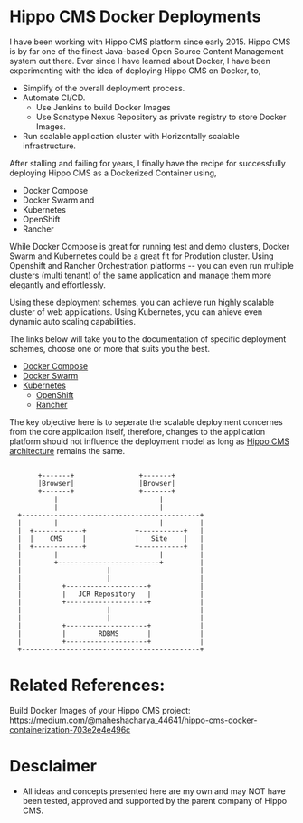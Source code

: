 Hippo CMS Docker Deployments
=============================
I have been working with Hippo CMS platform since early 2015. Hippo CMS is by far one of the finest Java-based Open Source Content Management system out there. Ever since I have learned about Docker, I have been experimenting with the idea of deploying Hippo CMS on Docker, to,
* Simplify of the overall deployment process.
* Automate CI/CD.
  * Use Jenkins to build Docker Images
  * Use Sonatype Nexus Repository as private registry to store Docker Images. 
* Run scalable application cluster with Horizontally scalable infrastructure.

After stalling and failing for years, I finally have the recipe for successfully deploying Hippo CMS as a Dockerized Container using, 
* Docker Compose
* Docker Swarm and 
* Kubernetes 
 * OpenShift 
 * Rancher 

While Docker Compose is great for running test and demo clusters, Docker Swarm and Kubernetes could be a great fit for Prodution cluster. Using Openshift and Rancher Orchestration platforms -- you can even run multiple clusters (multi tenant) of the same application and manage them more elegantly and effortlessly. 

Using these deployment schemes, you can achieve run highly scalable cluster of web applications. Using Kubernetes, you can ahieve even dynamic auto scaling capabilities. 

The links below will take you to the documentation of specific deployment schemes, choose one or more that suits you the best.

* [Docker Compose](https://github.com/maheshacharya/hippo-docker-deployments/blob/master/docker-compose/README.md)
* [Docker Swarm](https://github.com/maheshacharya/hippo-docker-deployments/tree/master/docker-swarm)
* [Kubernetes](https://github.com/maheshacharya/hippo-docker-deployments/tree/master/kubernetes)
  * [OpenShift](https://github.com/maheshacharya/hippo-docker-deployments/blob/master/kubernetes/openshift/README.md)
  * [Rancher](https://github.com/maheshacharya/hippo-docker-deployments/blob/master/kubernetes/rancher/README.md)

The key objective here is to seperate the scalable deployment concernes from the core application itself, therefore, changes to the application platform should not influence the deployment model as long as [Hippo CMS architecture](https://www.onehippo.org/library/architecture/hippo-cms-architecture.html) remains the same.
```
                                                    
       +-------+                +-------+         
       |Browser|                |Browser|             
       +-------+                +-------+          
           |                         |               
           |                         |                
  +--------------------------------------------+     
  |        |                         |         |
  |  +------------+            +-----------+   |      
  |  |    CMS     |            |   Site    |   |      
  |  +------------+            +-----------+   |      
  |        |                         |         |       
  |        +-------------------------+         |       
  |                     |                      |      
  |                     |                      |       
  |          +--------------------+            |      
  |          |   JCR Repository   |            |     
  |          +--------------------+            |      
  |                     |                      |      
  |                     |                      |    
  |          +--------------------+            |    
  |          |        RDBMS       |            |     
  |          +--------------------+            |   
  +--------------------------------------------+    
```

Related References:
======
Build Docker Images of your Hippo CMS project:
https://medium.com/@maheshacharya_44641/hippo-cms-docker-containerization-703e2e4e496c

Desclaimer
==========
* All ideas and concepts presented here are my own and may NOT have been tested, approved and supported by the parent company of Hippo CMS.

